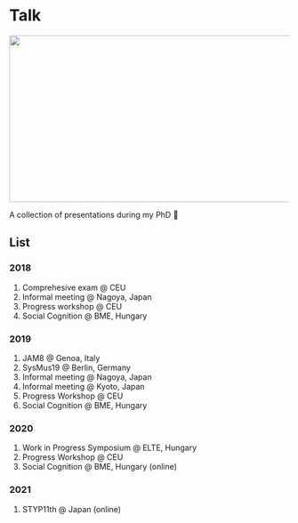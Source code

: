 # Talk 

<p align="center">
  <img width="1024" height="300" src="https://media.giphy.com/media/xT5LMB2WiOdjpB7K4o/giphy.gif">
</p>

A collection of presentations during my PhD 🙈


## List
### 2018
1. Comprehesive exam @ CEU
2. Informal meeting @ Nagoya, Japan
3. Progress workshop @ CEU
4. Social Cognition @ BME, Hungary

### 2019
1. JAM8 @ Genoa, Italy
2. SysMus19 @ Berlin, Germany
3. Informal meeting @ Nagoya, Japan
4. Informal meeting @ Kyoto, Japan
5. Progress Workshop @ CEU
6. Social Cognition @ BME, Hungary

### 2020
1. Work in Progress Symposium @ ELTE, Hungary
2. Progress Workshop @ CEU
3. Social Cognition @ BME, Hungary (online)

### 2021
1. STYP11th @ Japan (online)